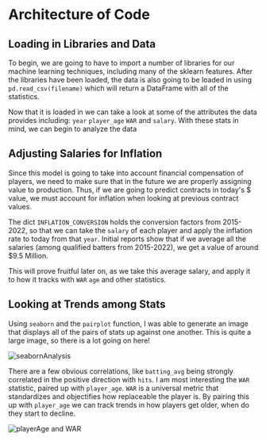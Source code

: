 # Architecture of Code

## Loading in Libraries and Data

To begin, we are going to have to import a number of libraries for our machine learning techniques, including many of the sklearn features. After the libraries have been loaded, the data is also going to be loaded in using `pd.read_csv(filename)` which will return a DataFrame with all of the statistics. 

Now that it is loaded in we can take a look at some of the attributes the data provides including: `year` `player_age` `WAR` and ` salary `. With these stats in mind, we can begin to analyze the data

## Adjusting Salaries for Inflation

Since this model is going to take into account financial compensation of players, we need to make sure that in the future we are properly assigning value to production. Thus, if we are going to predict contracts in today's $ value, we must account for inflation when looking at previous contract values.

The dict `INFLATION_CONVERSION` holds the conversion factors from 2015-2022, so that we can take the `salary` of each player and apply the inflation rate to today from that `year`. Initial reports show that if we average all the salaries (among qualified batters from 2015-2022), we get a value of around $9.5 Million.

This will prove fruitful later on, as we take this average salary, and apply it to how it tracks with `WAR` `age` and other statistics.

## Looking at Trends among Stats

Using `seaborn` and the `pairplot` function, I was able to generate an image that displays all of the pairs of stats up against one another. This is quite a large image, so there is a lot going on here!

![seabornAnalysis](https://github.com/eackerm2/MLB-Contract-AI-ML-Project/assets/122949257/d8d4a531-d0b0-4148-8bb4-c14a994cfeab)

There are a few obvious correlations, like `batting_avg` being strongly correlated in the positive direction with `hits`. I am most interesting the `WAR` statistic, paired up with `player_age`. `WAR` is a universal metric that standardizes and objectifies how replaceable the player is. By pairing this up with `player_age` we can track trends in how players get older, when do they start to decline.

![playerAge and WAR](https://github.com/eackerm2/MLB-Contract-AI-ML-Project/assets/122949257/8f6fa833-3a57-4de0-b6ac-8fe3813f3795)
